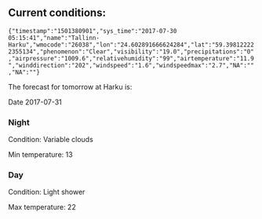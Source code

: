 ## Current conditions: 
 ``` {"timestamp":"1501380901","sys_time":"2017-07-30 05:15:41","name":"Tallinn-Harku","wmocode":"26038","lon":"24.602891666624284","lat":"59.398122222355134","phenomenon":"Clear","visibility":"19.0","precipitations":"0","airpressure":"1009.6","relativehumidity":"99","airtemperature":"11.9","winddirection":"202","windspeed":"1.6","windspeedmax":"2.7","NA":"","NA":""} ```

 The forecast for tomorrow at Harku is: 

Date 2017-07-31 

### Night 

Condition: Variable clouds 

Min temperature: 13 

### Day 

Condition: Light shower 

Max temperature: 22 

